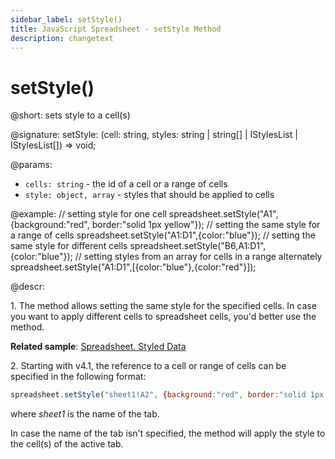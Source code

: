 ```yaml
---
sidebar_label: setStyle()
title: JavaScript Spreadsheet - setStyle Method
description: changetext
---
```


# setStyle()

@short: sets style to a cell(s)

@signature: setStyle: (cell: string, styles: string | string[] | IStylesList | IStylesList[]) => void;

@params:
- `cells: string` - the id of a cell or a range of cells
- `style: object, array` - styles that should be applied to cells

@example:
// setting style for one cell
spreadsheet.setStyle("A1",{background:"red", border:"solid 1px yellow"});
// setting the same style for a range of cells
spreadsheet.setStyle("A1:D1",{color:"blue"});
// setting the same style for different cells
spreadsheet.setStyle("B6,A1:D1",{color:"blue"});
// setting styles from an array for cells in a range alternately
spreadsheet.setStyle("A1:D1",[{color:"blue"},{color:"red"}]);

@descr:

1\. The method allows setting the same style for the specified cells. In case you want to apply different cells to spreadsheet cells, you'd better use the [](api/spreadsheet_parse_method.md) method.

**Related sample**: [Spreadsheet. Styled Data](https://snippet.dhtmlx.com/abnh7glb)

2\. Starting with v4.1, the reference to a cell or range of cells can be specified in the following format:

~~~js
spreadsheet.setStyle("sheet1!A2", {background:"red", border:"solid 1px yellow"}); 
~~~

where *sheet1* is the name of the tab.

In case the name of the tab isn't specified, the method will apply the style to the cell(s) of the active tab.
